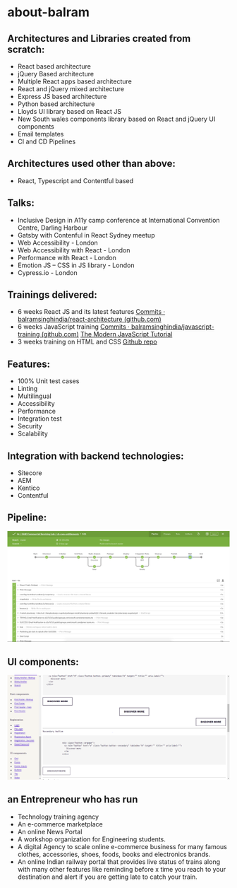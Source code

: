 # about-balram

## Architectures and Libraries created from scratch:
- React based architecture
- jQuery Based architecture
- Multiple React apps based architecture
- React and jQuery mixed architecture
- Express JS based architecture
- Python based architecture
- Lloyds UI library based on React JS
- New South wales components library based on React and jQuery UI components
- Email templates
- CI and CD Pipelines 

## Architectures used other than above:
-	React, Typescript and Contentful based

## Talks:
-	Inclusive Design in A11y camp conference at International Convention Centre, Darling Harbour
-	Gatsby with Contenful in React Sydney meetup 
-	Web Accessibility  - London
-	Web Accessibility with React - London
-	Performance with React  - London
-	Emotion JS – CSS in JS library - London
-	Cypress.io - London

## Trainings delivered:
-	6 weeks React JS and its latest features [Commits · balramsinghindia/react-architecture (github.com)](https://github.com/balramsinghindia/react-architecture/commits/master)
-	6 weeks JavaScript training [Commits · balramsinghindia/javascript-training (github.com)](https://github.com/balramsinghindia/javascript-training) [The Modern JavaScript Tutorial](https://javascript.info/)
-	3 weeks training on HTML and CSS [Github repo](https://github.com/balramsinghindia/frontendtraining)

## Features:
-	100% Unit test cases
-	Linting
-	Multilingual
-	Accessibility
-	Performance
-	Integration test
-	Security
-	Scalability

## Integration with backend technologies:
-	Sitecore
-	AEM
-	Kentico
-	Contentful

## Pipeline:
![Pipeline](https://raw.githubusercontent.com/balramsinghindia/tempfiles/main/Screen%20Shot%202019-07-19%20at%202.08.29%20PM.png "Pipeline")

 

## UI components:
![UI components](https://github.com/balramsinghindia/tempfiles/blob/main/Capture.PNG?raw=true "UI components")


## an Entrepreneur who has run 
- Technology training agency
- An e-commerce marketplace
- An online News Portal
- A workshop organization for Engineering students.
- A digital Agency to scale online e-commerce business for many famous clothes, accessories, shoes, foods, books and electronics brands.
- An online Indian railway portal that provides live status of trains along with many other features like reminding before x time you reach to your destination and alert if you are getting late to catch your train.


